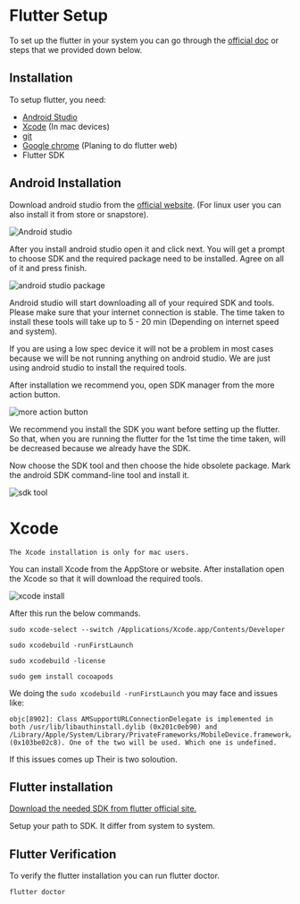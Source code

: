 # Flutter Setup

To set up the flutter in your system you can go through the [official doc](https://docs.flutter.dev/get-started/install) or steps that we provided down below. 

## Installation
To setup flutter, you need:
* [Android Studio](https://github.com/evolvingkid/flutter-workshop-1/blob/master/installation/README.md#android-installation)
* [Xcode](https://github.com/evolvingkid/flutter-workshop-1/tree/master/installation#xcode) (In mac devices) 
* [git](https://git-scm.com/)
* [Google chrome](https://www.google.com/intl/en_in/chrome/) (Planing to do flutter web)
* Flutter SDK

## Android Installation

Download android studio from the [official website](https://developer.android.com/studio). (For linux user you can also install it from store or snapstore).

![Android studio](https://github.com/evolvingkid/flutter-workshop-1/blob/master/installation/Screenshot%202022-01-27%20at%208.54.07%20PM.png)

After you install android studio open it and click next. You will get a prompt to choose SDK and the required package need to be installed. Agree on all of it and press finish. 

![android studio package](https://github.com/evolvingkid/flutter-workshop-1/blob/master/installation/Screenshot%202022-01-27%20at%208.56.59%20PM.png)

Android studio will start downloading all of your required SDK and tools. Please make sure that your internet connection is stable. The time taken to install these tools will take up to 5 - 20 min (Depending on internet speed and system).

If you are using a low spec device it will not be a problem in most cases because we will be not running anything on android studio. We are just using android studio to install the required tools.

After installation we recommend you, open SDK manager from the more action button.

![more action button](https://github.com/evolvingkid/flutter-workshop-1/blob/master/installation/Screenshot%202022-01-27%20at%209.08.33%20PM.png)

We recommend you install the SDK you want before setting up the flutter. So that, when you are running the flutter for the 1st time the time taken, will be decreased because we already have the SDK.

Now choose the SDK tool and then choose the hide obsolete package. Mark the android SDK command-line tool and install it.

![sdk tool](https://github.com/evolvingkid/flutter-workshop-1/blob/master/installation/Screenshot%202022-01-28%20at%2012.43.36%20PM.png)

# Xcode
`The Xcode installation is only for mac users.`

You can install Xcode from the AppStore or website. After installation open the Xcode so that it will download the required tools.

![xcode install](https://github.com/evolvingkid/flutter-workshop-1/blob/master/installation/Screenshot%202022-01-27%20at%209.13.28%20PM.png)

After this run the below commands.

``` 
sudo xcode-select --switch /Applications/Xcode.app/Contents/Developer

sudo xcodebuild -runFirstLaunch

sudo xcodebuild -license

sudo gem install cocoapods
```

We doing the `sudo xcodebuild -runFirstLaunch` you may face and issues like:
```
objc[8902]: Class AMSupportURLConnectionDelegate is implemented in both /usr/lib/libauthinstall.dylib (0x201c0eb90) and /Library/Apple/System/Library/PrivateFrameworks/MobileDevice.framework/Versions/A/MobileDevice (0x103be02c8). One of the two will be used. Which one is undefined.
```

If this issues comes up Their is two soloution.

## Flutter installation

[Download the needed SDK from flutter official site.](https://docs.flutter.dev/get-started/install)

Setup your path to SDK. It differ from system to system. 

## Flutter Verification

To verify the flutter installation you can run flutter doctor.

```
flutter doctor
```
